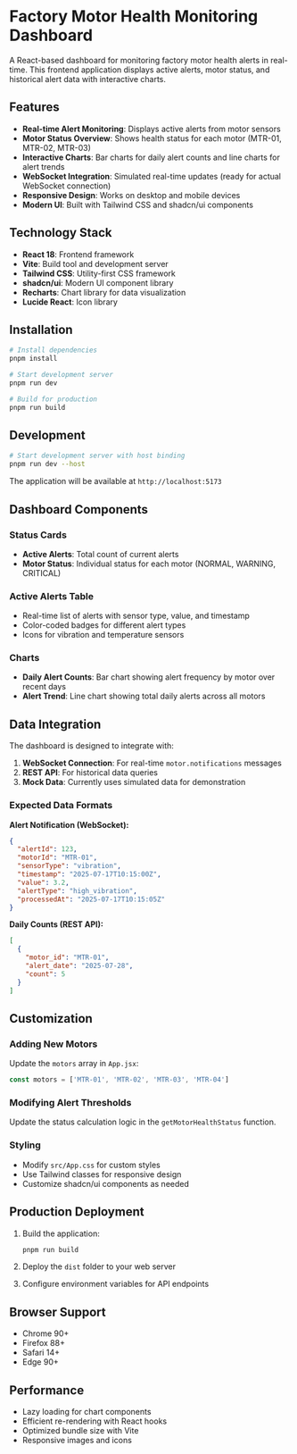 # Factory Motor Health Monitoring Dashboard

A React-based dashboard for monitoring factory motor health alerts in real-time. This frontend application displays active alerts, motor status, and historical alert data with interactive charts.

## Features

- **Real-time Alert Monitoring**: Displays active alerts from motor sensors
- **Motor Status Overview**: Shows health status for each motor (MTR-01, MTR-02, MTR-03)
- **Interactive Charts**: Bar charts for daily alert counts and line charts for alert trends
- **WebSocket Integration**: Simulated real-time updates (ready for actual WebSocket connection)
- **Responsive Design**: Works on desktop and mobile devices
- **Modern UI**: Built with Tailwind CSS and shadcn/ui components

## Technology Stack

- **React 18**: Frontend framework
- **Vite**: Build tool and development server
- **Tailwind CSS**: Utility-first CSS framework
- **shadcn/ui**: Modern UI component library
- **Recharts**: Chart library for data visualization
- **Lucide React**: Icon library

## Installation

```bash
# Install dependencies
pnpm install

# Start development server
pnpm run dev

# Build for production
pnpm run build
```

## Development

```bash
# Start development server with host binding
pnpm run dev --host
```

The application will be available at `http://localhost:5173`

## Dashboard Components

### Status Cards
- **Active Alerts**: Total count of current alerts
- **Motor Status**: Individual status for each motor (NORMAL, WARNING, CRITICAL)

### Active Alerts Table
- Real-time list of alerts with sensor type, value, and timestamp
- Color-coded badges for different alert types
- Icons for vibration and temperature sensors

### Charts
- **Daily Alert Counts**: Bar chart showing alert frequency by motor over recent days
- **Alert Trend**: Line chart showing total daily alerts across all motors

## Data Integration

The dashboard is designed to integrate with:

1. **WebSocket Connection**: For real-time `motor.notifications` messages
2. **REST API**: For historical data queries
3. **Mock Data**: Currently uses simulated data for demonstration

### Expected Data Formats

**Alert Notification (WebSocket):**
```json
{
  "alertId": 123,
  "motorId": "MTR-01",
  "sensorType": "vibration",
  "timestamp": "2025-07-17T10:15:00Z",
  "value": 3.2,
  "alertType": "high_vibration",
  "processedAt": "2025-07-17T10:15:05Z"
}
```

**Daily Counts (REST API):**
```json
[
  {
    "motor_id": "MTR-01",
    "alert_date": "2025-07-28",
    "count": 5
  }
]
```

## Customization

### Adding New Motors
Update the `motors` array in `App.jsx`:
```javascript
const motors = ['MTR-01', 'MTR-02', 'MTR-03', 'MTR-04']
```

### Modifying Alert Thresholds
Update the status calculation logic in the `getMotorHealthStatus` function.

### Styling
- Modify `src/App.css` for custom styles
- Use Tailwind classes for responsive design
- Customize shadcn/ui components as needed

## Production Deployment

1. Build the application:
   ```bash
   pnpm run build
   ```

2. Deploy the `dist` folder to your web server

3. Configure environment variables for API endpoints

## Browser Support

- Chrome 90+
- Firefox 88+
- Safari 14+
- Edge 90+

## Performance

- Lazy loading for chart components
- Efficient re-rendering with React hooks
- Optimized bundle size with Vite
- Responsive images and icons

